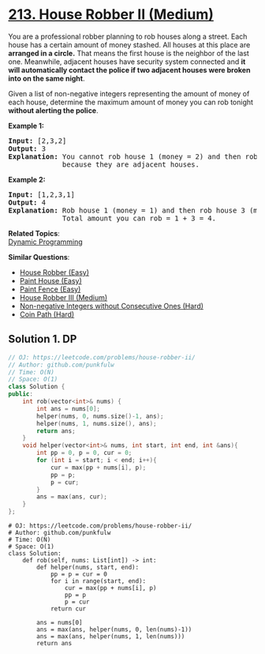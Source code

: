 # [213. House Robber II (Medium)](https://leetcode.com/problems/house-robber-ii/)

<p>You are a professional robber planning to rob houses along a street. Each house has a certain amount of money stashed. All houses at this place are <strong>arranged in a circle.</strong> That means the first house is the neighbor of the last one. Meanwhile, adjacent houses have security system connected and&nbsp;<b>it will automatically contact the police if two adjacent houses were broken into on the same night</b>.</p>

<p>Given a list of non-negative integers representing the amount of money of each house, determine the maximum amount of money you can rob tonight <strong>without alerting the police</strong>.</p>

<p><strong>Example 1:</strong></p>

<pre><strong>Input:</strong> [2,3,2]
<strong>Output:</strong> 3
<strong>Explanation:</strong> You cannot rob house 1 (money = 2) and then rob house 3 (money = 2),
&nbsp;            because they are adjacent houses.
</pre>

<p><strong>Example 2:</strong></p>

<pre><strong>Input:</strong> [1,2,3,1]
<strong>Output:</strong> 4
<strong>Explanation:</strong> Rob house 1 (money = 1) and then rob house 3 (money = 3).
&nbsp;            Total amount you can rob = 1 + 3 = 4.</pre>


**Related Topics**:  
[Dynamic Programming](https://leetcode.com/tag/dynamic-programming/)

**Similar Questions**:
* [House Robber (Easy)](https://leetcode.com/problems/house-robber/)
* [Paint House (Easy)](https://leetcode.com/problems/paint-house/)
* [Paint Fence (Easy)](https://leetcode.com/problems/paint-fence/)
* [House Robber III (Medium)](https://leetcode.com/problems/house-robber-iii/)
* [Non-negative Integers without Consecutive Ones (Hard)](https://leetcode.com/problems/non-negative-integers-without-consecutive-ones/)
* [Coin Path (Hard)](https://leetcode.com/problems/coin-path/)

## Solution 1. DP


```cpp
// OJ: https://leetcode.com/problems/house-robber-ii/
// Author: github.com/punkfulw
// Time: O(N)
// Space: O(1)
class Solution {
public:
    int rob(vector<int>& nums) {
        int ans = nums[0];
        helper(nums, 0, nums.size()-1, ans);
        helper(nums, 1, nums.size(), ans);
        return ans;
    }
    void helper(vector<int>& nums, int start, int end, int &ans){
        int pp = 0, p = 0, cur = 0;
        for (int i = start; i < end; i++){
            cur = max(pp + nums[i], p);
            pp = p;
            p = cur;
        }
        ans = max(ans, cur);
    }
};
```

```python3
# OJ: https://leetcode.com/problems/house-robber-ii/
# Author: github.com/punkfulw
# Time: O(N)
# Space: O(1)
class Solution:
    def rob(self, nums: List[int]) -> int:
        def helper(nums, start, end):
            pp = p = cur = 0
            for i in range(start, end):
                cur = max(pp + nums[i], p)
                pp = p
                p = cur
            return cur
        
        ans = nums[0]
        ans = max(ans, helper(nums, 0, len(nums)-1))
        ans = max(ans, helper(nums, 1, len(nums)))
        return ans
```
